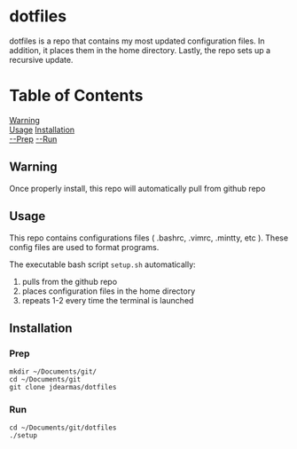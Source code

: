 # dotfiles
dotfiles is a repo that contains my most updated configuration files. In addition, it places them in the home directory. Lastly, the repo sets up a recursive update.

# Table of Contents
[Warning](#Warning)  
[Usage](#Usage)
[Installation](##Installation)  
[--Prep](###Prep)
[--Run](###Run)

    
    
## Warning 
Once properly install, this repo will automatically pull from github repo 

## Usage
This repo contains configurations files ( .bashrc, .vimrc, .mintty, etc ). 
These config files are used to format programs.

The executable bash script ``` setup.sh ``` automatically:
1. pulls from the github repo
2. places configuration files in the home directory
3. repeats 1-2 every time the terminal is launched

## Installation
### Prep
```
mkdir ~/Documents/git/
cd ~/Documents/git
git clone jdearmas/dotfiles
```

### Run
``` 
cd ~/Documents/git/dotfiles
./setup
```
